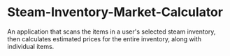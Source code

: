 Steam-Inventory-Market-Calculator
=================================

An application that scans the items in a user's selected steam inventory, then calculates estimated prices for the entire inventory, along with individual items.
